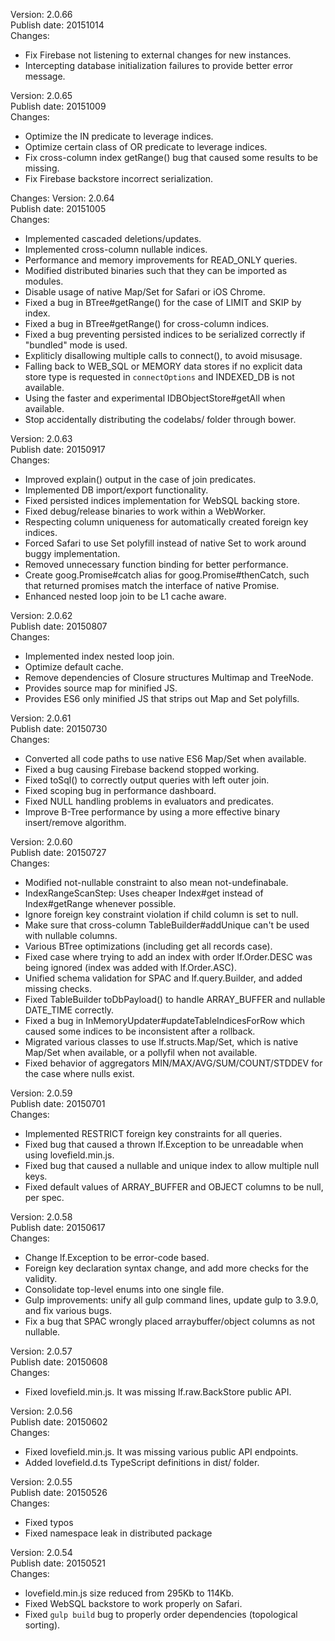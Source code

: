 Version: 2.0.66<br>
Publish date: 20151014<br>
Changes:
 - Fix Firebase not listening to external changes for new instances.
 - Intercepting database initialization failures to provide better error
   message.

Version: 2.0.65<br>
Publish date: 20151009<br>
Changes:
 - Optimize the IN predicate to leverage indices.
 - Optimize certain class of OR predicate to leverage indices.
 - Fix cross-column index getRange() bug that caused some results to be missing.
 - Fix Firebase backstore incorrect serialization.

Changes:
Version: 2.0.64<br>
Publish date: 20151005<br>
Changes:
 - Implemented cascaded deletions/updates.
 - Implemented cross-column nullable indices.
 - Performance and memory improvements for READ_ONLY queries.
 - Modified distributed binaries such that they can be imported as modules.
 - Disable usage of native Map/Set for Safari or iOS Chrome.
 - Fixed a bug in BTree#getRange() for the case of LIMIT and SKIP by index.
 - Fixed a bug in BTree#getRange() for cross-column indices.
 - Fixed a bug preventing persisted indices to be serialized correctly if
   "bundled" mode is used.
 - Expliticly disallowing multiple calls to connect(), to avoid misusage.
 - Falling back to WEB_SQL or MEMORY data stores if no explicit data store type
   is requested in `connectOptions` and INDEXED_DB is not available.
 - Using the faster and experimental IDBObjectStore#getAll when available.
 - Stop accidentally distributing the codelabs/ folder through bower.

Version: 2.0.63<br>
Publish date: 20150917<br>
Changes:
 - Improved explain() output in the case of join predicates.
 - Implemented DB import/export functionality.
 - Fixed persisted indices implementation for WebSQL backing store.
 - Fixed debug/release binaries to work within a WebWorker.
 - Respecting column uniqueness for automatically created foreign key indices.
 - Forced Safari to use Set polyfill instead of native Set to work around buggy
   implementation.
 - Removed unnecessary function binding for better performance.
 - Create goog.Promise#catch alias for goog.Promise#thenCatch, such that
   returned promises match the interface of native Promise.
 - Enhanced nested loop join to be L1 cache aware.

Version: 2.0.62<br>
Publish date: 20150807<br>
Changes:
 - Implemented index nested loop join.
 - Optimize default cache.
 - Remove dependencies of Closure structures Multimap and TreeNode.
 - Provides source map for minified JS.
 - Provides ES6 only minified JS that strips out Map and Set polyfills.

Version: 2.0.61<br>
Publish date: 20150730<br>
Changes:
 - Converted all code paths to use native ES6 Map/Set when available.
 - Fixed a bug causing Firebase backend stopped working.
 - Fixed toSql() to correctly output queries with left outer join.
 - Fixed scoping bug in performance dashboard.
 - Fixed NULL handling problems in evaluators and predicates.
 - Improve B-Tree performance by using a more effective binary insert/remove
   algorithm.


Version: 2.0.60<br>
Publish date: 20150727<br>
Changes:
 - Modified not-nullable constraint to also mean not-undefinabale.
 - IndexRangeScanStep: Uses cheaper Index#get instead of Index#getRange whenever
   possible.
 - Ignore foreign key constraint violation if child column is set to null.
 - Make sure that cross-column TableBuilder#addUnique can't be used with
   nullable columns.
 - Various BTree optimizations (including get all records case).
 - Fixed case where trying to add an index with order lf.Order.DESC was being
   ignored (index was added with lf.Order.ASC).
 - Unified schema validation for SPAC and lf.query.Builder, and added missing
   checks.
 - Fixed TableBuilder toDbPayload() to handle ARRAY_BUFFER and nullable
   DATE_TIME correctly.
 - Fixed a bug in InMemoryUpdater#updateTableIndicesForRow which caused some
   indices to be inconsistent after a rollback.
 - Migrated various classes to use lf.structs.Map/Set, which is native Map/Set
   when available, or a pollyfil when not available.
 - Fixed behavior of aggregators MIN/MAX/AVG/SUM/COUNT/STDDEV for the case where
   nulls exist.


Version: 2.0.59<br>
Publish date: 20150701<br>
Changes:
 - Implemented RESTRICT foreign key constraints for all queries.
 - Fixed bug that caused a thrown lf.Exception to be unreadable when using
   lovefield.min.js.
 - Fixed bug that caused a nullable and unique index to allow multiple null
   keys.
 - Fixed default values of ARRAY\_BUFFER and OBJECT columns to be null, per
   spec.

Version: 2.0.58<br>
Publish date: 20150617<br>
Changes:
 - Change lf.Exception to be error-code based.
 - Foreign key declaration syntax change, and add more checks for the validity.
 - Consolidate top-level enums into one single file.
 - Gulp improvements: unify all gulp command lines, update gulp to 3.9.0, and
   fix various bugs.
 - Fix a bug that SPAC wrongly placed arraybuffer/object columns as not
   nullable.

Version: 2.0.57<br>
Publish date: 20150608<br>
Changes:
 - Fixed lovefield.min.js. It was missing lf.raw.BackStore public API.

Version: 2.0.56<br>
Publish date: 20150602<br>
Changes:
 - Fixed lovefield.min.js. It was missing various public API endpoints.
 - Added lovefield.d.ts TypeScript definitions in dist/ folder.

Version: 2.0.55<br>
Publish date: 20150526<br>
Changes:
 - Fixed typos
 - Fixed namespace leak in distributed package

Version: 2.0.54<br>
Publish date: 20150521<br>
Changes:
 - lovefield.min.js size reduced from 295Kb to 114Kb.
 - Fixed WebSQL backstore to work properly on Safari.
 - Fixed `gulp build` bug to properly order dependencies (topological sorting).

